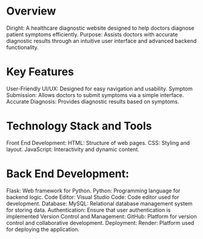 # Overview
Diright: A healthcare diagnostic website designed to help doctors diagnose patient symptoms efficiently.
Purpose: Assists doctors with accurate diagnostic results through an intuitive user interface and advanced backend functionality.

# Key Features
User-Friendly UI/UX: Designed for easy navigation and usability.
Symptom Submission: Allows doctors to submit symptoms via a simple interface.
Accurate Diagnosis: Provides diagnostic results based on symptoms.

# Technology Stack and Tools
Front End Development:
HTML: Structure of web pages.
CSS: Styling and layout.
JavaScript: Interactivity and dynamic content.

# Back End Development:
Flask: Web framework for Python.
Python: Programming language for backend logic.
Code Editor:
Visual Studio Code: Code editor used for development.
Database:
MySQL: Relational database management system for storing data.
Authentication:
Ensure that user authentication is implemented
Version Control and Management:
GitHub: Platform for version control and collaborative development.
Deployment:
Render: Platform used for deploying the application.



